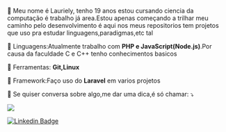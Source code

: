 <!-- <img src="https://raw.githubusercontent.com/MicaelliMedeiros/micaellimedeiros/master/image/computer-illustration.png" min-width="400px" max-width="400px" width="400px" align="right" alt="Computador"> -->


<!-- ![Alt Text](https://media.giphy.com/media/YPJ5gi3MZzSjhtQTIk/giphy.gif) -->

<p align="left"> 
 👤 Meu nome é Lauriely, tenho 19 anos estou cursando ciencia da computação é trabalho já area.Estou apenas começando a trilhar meu caminho pelo desenvolvimento é aqui nos meus repositorios tem projetos que uso pra estudar linguagens,paradigmas,etc tal<br>
</p>
<p align="left">
  🦄 Linguagens:Atualmente trabalho com <strong> PHP e JavaScript(Node.js)</strong>.Por causa da faculdade C e C++ tenho conhecimentos basicos
</p>

<p align="left">
  💼 Ferramentas: <strong>Git,Linux</strong>
</p>
 <p align="left">
  💼 Framework:Faço uso do <strong>Laravel</strong> em varios projetos
</p> 
<p align="left">
  💌 Se quiser conversa sobre algo,me dar uma dica,é só chamar: ⤵️
</p>

<p align="left">
  <a href="mailto:laurielylourenco@gmail.com" alt="Gmail"><img src="https://img.shields.io/badge/-Gmail-FF0000?style=flat-square&labelColor=FF0000&logo=gmail&logoColor=white&link=laurielylourenco@gmail.com" /></a>

  
 [![Linkedin Badge](https://img.shields.io/badge/-LinkedIn-blue?style=flat-square&logo=Linkedin&logoColor=white&link=https://www.linkedin.com/in/lauriely-louren%C3%A7o-79b472182/)](https://www.linkedin.com/in/lauriely-louren%C3%A7o-79b472182/) 

</p>
